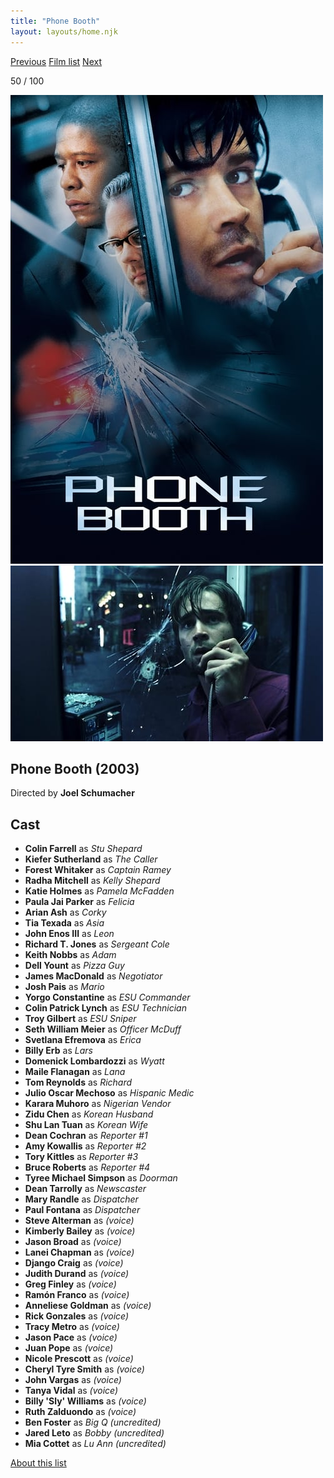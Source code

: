 ```yaml
---
title: "Phone Booth"
layout: layouts/home.njk
---
```


<nav class="films">
  <a class="prev" href="../man-on-the-train">Previous</a>
  <a href="../">Film list</a>
  <a class="next" href="../the-motorcycle-diaries">Next</a>
</nav>

<p>50 / 100</p>

<article class="film">
  <img class="poster" src="../films/posters/phone-booth.jpg" alt="">
  <img class="backdrop" src="../films/backdrops/phone-booth.jpg" alt="">

  <h1>Phone Booth (2003)</h1>

  <p class="director">
    Directed by <strong>Joel Schumacher</strong>
  </p>


  <h2>
    Cast
  </h2>
  <ul>
    <li><strong>Colin Farrell</strong> as <em>Stu Shepard</em></li>
<li><strong>Kiefer Sutherland</strong> as <em>The Caller</em></li>
<li><strong>Forest Whitaker</strong> as <em>Captain Ramey</em></li>
<li><strong>Radha Mitchell</strong> as <em>Kelly Shepard</em></li>
<li><strong>Katie Holmes</strong> as <em>Pamela McFadden</em></li>
<li><strong>Paula Jai Parker</strong> as <em>Felicia</em></li>
<li><strong>Arian Ash</strong> as <em>Corky</em></li>
<li><strong>Tia Texada</strong> as <em>Asia</em></li>
<li><strong>John Enos III</strong> as <em>Leon</em></li>
<li><strong>Richard T. Jones</strong> as <em>Sergeant Cole</em></li>
<li><strong>Keith Nobbs</strong> as <em>Adam</em></li>
<li><strong>Dell Yount</strong> as <em>Pizza Guy</em></li>
<li><strong>James MacDonald</strong> as <em>Negotiator</em></li>
<li><strong>Josh Pais</strong> as <em>Mario</em></li>
<li><strong>Yorgo Constantine</strong> as <em>ESU Commander</em></li>
<li><strong>Colin Patrick Lynch</strong> as <em>ESU Technician</em></li>
<li><strong>Troy Gilbert</strong> as <em>ESU Sniper</em></li>
<li><strong>Seth William Meier</strong> as <em>Officer McDuff</em></li>
<li><strong>Svetlana Efremova</strong> as <em>Erica</em></li>
<li><strong>Billy Erb</strong> as <em>Lars</em></li>
<li><strong>Domenick Lombardozzi</strong> as <em>Wyatt</em></li>
<li><strong>Maile Flanagan</strong> as <em>Lana</em></li>
<li><strong>Tom Reynolds</strong> as <em>Richard</em></li>
<li><strong>Julio Oscar Mechoso</strong> as <em>Hispanic Medic</em></li>
<li><strong>Karara Muhoro</strong> as <em>Nigerian Vendor</em></li>
<li><strong>Zidu Chen</strong> as <em>Korean Husband</em></li>
<li><strong>Shu Lan Tuan</strong> as <em>Korean Wife</em></li>
<li><strong>Dean Cochran</strong> as <em>Reporter #1</em></li>
<li><strong>Amy Kowallis</strong> as <em>Reporter #2</em></li>
<li><strong>Tory Kittles</strong> as <em>Reporter #3</em></li>
<li><strong>Bruce Roberts</strong> as <em>Reporter #4</em></li>
<li><strong>Tyree Michael Simpson</strong> as <em>Doorman</em></li>
<li><strong>Dean Tarrolly</strong> as <em>Newscaster</em></li>
<li><strong>Mary Randle</strong> as <em>Dispatcher</em></li>
<li><strong>Paul Fontana</strong> as <em>Dispatcher</em></li>
<li><strong>Steve Alterman</strong> as <em>(voice)</em></li>
<li><strong>Kimberly Bailey</strong> as <em>(voice)</em></li>
<li><strong>Jason Broad</strong> as <em>(voice)</em></li>
<li><strong>Lanei Chapman</strong> as <em>(voice)</em></li>
<li><strong>Django Craig</strong> as <em>(voice)</em></li>
<li><strong>Judith Durand</strong> as <em>(voice)</em></li>
<li><strong>Greg Finley</strong> as <em>(voice)</em></li>
<li><strong>Ramón Franco</strong> as <em>(voice)</em></li>
<li><strong>Anneliese Goldman</strong> as <em>(voice)</em></li>
<li><strong>Rick Gonzales</strong> as <em>(voice)</em></li>
<li><strong>Tracy Metro</strong> as <em>(voice)</em></li>
<li><strong>Jason Pace</strong> as <em>(voice)</em></li>
<li><strong>Juan Pope</strong> as <em>(voice)</em></li>
<li><strong>Nicole Prescott</strong> as <em>(voice)</em></li>
<li><strong>Cheryl Tyre Smith</strong> as <em>(voice)</em></li>
<li><strong>John Vargas</strong> as <em>(voice)</em></li>
<li><strong>Tanya Vidal</strong> as <em>(voice)</em></li>
<li><strong>Billy 'Sly' Williams</strong> as <em>(voice)</em></li>
<li><strong>Ruth Zalduondo</strong> as <em>(voice)</em></li>
<li><strong>Ben Foster</strong> as <em>Big Q (uncredited)</em></li>
<li><strong>Jared Leto</strong> as <em>Bobby (uncredited)</em></li>
<li><strong>Mia Cottet</strong> as <em>Lu Ann (uncredited)</em></li>
  </ul>
</article>
<footer>
  <a href="../about">About this list</a>
</footer>

